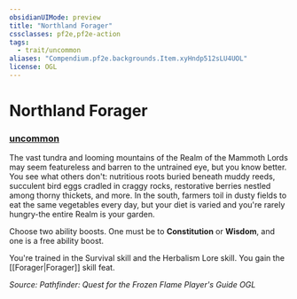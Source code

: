 ```yaml
---
obsidianUIMode: preview
title: "Northland Forager"
cssclasses: pf2e,pf2e-action
tags:
  - trait/uncommon
aliases: "Compendium.pf2e.backgrounds.Item.xyHndp512sLU4UOL"
license: OGL
---
```

# Northland Forager

### [uncommon](uncommon "Uncommon Rarity Trait")






The vast tundra and looming mountains of the Realm of the Mammoth Lords may seem featureless and barren to the untrained eye, but you know better. You see what others don't: nutritious roots buried beneath muddy reeds, succulent bird eggs cradled in craggy rocks, restorative berries nestled among thorny thickets, and more. In the south, farmers toil in dusty fields to eat the same vegetables every day, but your diet is varied and you're rarely hungry-the entire Realm is your garden.

Choose two ability boosts. One must be to **Constitution** or **Wisdom**, and one is a free ability boost.

You're trained in the Survival skill and the Herbalism Lore skill. You gain the [[Forager|Forager]] skill feat.

*Source: Pathfinder: Quest for the Frozen Flame Player's Guide*
*OGL*